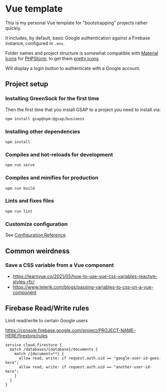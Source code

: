# Vue template
This is my personal Vue template for "bootstrapping" projects rather quickly.

It includes, by default, basic Google authentication against a Firebase instance, configured in `.env`.

Folder names and project structure is somewhat compatible with [Material Icons](https://plugins.jetbrains.com/plugin/10044-atom-material-icons) for [PHPStorm](https://www.jetbrains.com/phpstorm/), to get them [pretty icons](https://github.com/mallowigi/a-file-icon-idea#file-icons).

Will display a login button to authenticate with a Google account.

## Project setup
### Installing GreenSock for the first time
Then the first time that you install GSAP to a project you need to install via:
```
npm install gsap@npm:@gsap/business
```

### Installing other dependencies
```
npm install
```

### Compiles and hot-reloads for development
```
npm run serve
```

### Compiles and minifies for production
```
npm run build
```

### Lints and fixes files
```
npm run lint
```

### Customize configuration
See [Configuration Reference](https://cli.vuejs.org/config/).

## Common weirdness
### Save a CSS variable from a Vue component
- https://learnvue.co/2021/05/how-to-use-vue-css-variables-reactive-styles-rfc/
- https://www.telerik.com/blogs/passing-variables-to-css-on-a-vue-component

## Firebase Read/Write rules

Limit read/write to certain Google users

https://console.firebase.google.com/project/PROJECT-NAME-HERE/firestore/rules

```
service cloud.firestore {
  match /databases/{database}/documents {
    match /{document=**} {
      allow read, write: if request.auth.uid == "google-user-id-goes-here";
      allow read, write: if request.auth.uid == "another-user-id-here";
    }
  }
}
```

